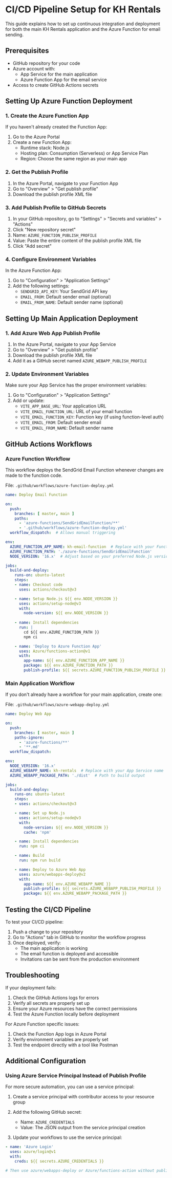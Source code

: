 # CI/CD Pipeline Setup for KH Rentals

This guide explains how to set up continuous integration and deployment for both the main KH Rentals application and the Azure Function for email sending.

## Prerequisites

- GitHub repository for your code
- Azure account with:
  - App Service for the main application
  - Azure Function App for the email service
- Access to create GitHub Actions secrets

## Setting Up Azure Function Deployment

### 1. Create the Azure Function App

If you haven't already created the Function App:

1. Go to the Azure Portal
2. Create a new Function App:
   - Runtime stack: Node.js
   - Hosting plan: Consumption (Serverless) or App Service Plan
   - Region: Choose the same region as your main app

### 2. Get the Publish Profile

1. In the Azure Portal, navigate to your Function App
2. Go to "Overview" > "Get publish profile"
3. Download the publish profile XML file

### 3. Add Publish Profile to GitHub Secrets

1. In your GitHub repository, go to "Settings" > "Secrets and variables" > "Actions"
2. Click "New repository secret"
3. Name: `AZURE_FUNCTION_PUBLISH_PROFILE`
4. Value: Paste the entire content of the publish profile XML file
5. Click "Add secret"

### 4. Configure Environment Variables

In the Azure Function App:

1. Go to "Configuration" > "Application Settings"
2. Add the following settings:
   - `SENDGRID_API_KEY`: Your SendGrid API key
   - `EMAIL_FROM`: Default sender email (optional)
   - `EMAIL_FROM_NAME`: Default sender name (optional)

## Setting Up Main Application Deployment

### 1. Add Azure Web App Publish Profile

1. In the Azure Portal, navigate to your App Service
2. Go to "Overview" > "Get publish profile"
3. Download the publish profile XML file
4. Add it as a GitHub secret named `AZURE_WEBAPP_PUBLISH_PROFILE`

### 2. Update Environment Variables

Make sure your App Service has the proper environment variables:

1. Go to "Configuration" > "Application Settings"
2. Add or update:
   - `VITE_APP_BASE_URL`: Your application URL
   - `VITE_EMAIL_FUNCTION_URL`: URL of your email function
   - `VITE_EMAIL_FUNCTION_KEY`: Function key (if using function-level auth)
   - `VITE_EMAIL_FROM`: Default sender email
   - `VITE_EMAIL_FROM_NAME`: Default sender name

## GitHub Actions Workflows

### Azure Function Workflow

This workflow deploys the SendGrid Email Function whenever changes are made to the function code.

File: `.github/workflows/azure-function-deploy.yml`

```yaml
name: Deploy Email Function

on:
  push:
    branches: [ master, main ]
    paths:
      - 'azure-functions/SendGridEmailFunction/**'
      - '.github/workflows/azure-function-deploy.yml'
  workflow_dispatch:  # Allows manual triggering

env:
  AZURE_FUNCTION_APP_NAME: kh-email-function  # Replace with your Function App name
  AZURE_FUNCTION_PATH: './azure-functions/SendGridEmailFunction'
  NODE_VERSION: '16.x'  # Adjust based on your preferred Node.js version

jobs:
  build-and-deploy:
    runs-on: ubuntu-latest
    steps:
    - name: Checkout code
      uses: actions/checkout@v3

    - name: Setup Node.js ${{ env.NODE_VERSION }}
      uses: actions/setup-node@v3
      with:
        node-version: ${{ env.NODE_VERSION }}
        
    - name: Install dependencies
      run: |
        cd ${{ env.AZURE_FUNCTION_PATH }}
        npm ci

    - name: 'Deploy to Azure Function App'
      uses: Azure/functions-action@v1
      with:
        app-name: ${{ env.AZURE_FUNCTION_APP_NAME }}
        package: ${{ env.AZURE_FUNCTION_PATH }}
        publish-profile: ${{ secrets.AZURE_FUNCTION_PUBLISH_PROFILE }}
```

### Main Application Workflow

If you don't already have a workflow for your main application, create one:

File: `.github/workflows/azure-webapp-deploy.yml`

```yaml
name: Deploy Web App

on:
  push:
    branches: [ master, main ]
    paths-ignore:
      - 'azure-functions/**'
      - '**.md'
  workflow_dispatch:

env:
  NODE_VERSION: '16.x'
  AZURE_WEBAPP_NAME: kh-rentals  # Replace with your App Service name
  AZURE_WEBAPP_PACKAGE_PATH: './dist'  # Path to build output

jobs:
  build-and-deploy:
    runs-on: ubuntu-latest
    steps:
    - uses: actions/checkout@v3

    - name: Set up Node.js
      uses: actions/setup-node@v3
      with:
        node-version: ${{ env.NODE_VERSION }}
        cache: 'npm'

    - name: Install dependencies
      run: npm ci

    - name: Build
      run: npm run build

    - name: Deploy to Azure Web App
      uses: azure/webapps-deploy@v2
      with:
        app-name: ${{ env.AZURE_WEBAPP_NAME }}
        publish-profile: ${{ secrets.AZURE_WEBAPP_PUBLISH_PROFILE }}
        package: ${{ env.AZURE_WEBAPP_PACKAGE_PATH }}
```

## Testing the CI/CD Pipeline

To test your CI/CD pipeline:

1. Push a change to your repository
2. Go to "Actions" tab in GitHub to monitor the workflow progress
3. Once deployed, verify:
   - The main application is working
   - The email function is deployed and accessible
   - Invitations can be sent from the production environment

## Troubleshooting

If your deployment fails:

1. Check the GitHub Actions logs for errors
2. Verify all secrets are properly set up
3. Ensure your Azure resources have the correct permissions
4. Test the Azure Function locally before deployment

For Azure Function specific issues:

1. Check the Function App logs in Azure Portal
2. Verify environment variables are properly set
3. Test the endpoint directly with a tool like Postman

## Additional Configuration

### Using Azure Service Principal Instead of Publish Profile

For more secure automation, you can use a service principal:

1. Create a service principal with contributor access to your resource group
2. Add the following GitHub secret:
   - Name: `AZURE_CREDENTIALS`
   - Value: The JSON output from the service principal creation

3. Update your workflows to use the service principal:
```yaml
- name: 'Azure Login'
  uses: azure/login@v1
  with:
    creds: ${{ secrets.AZURE_CREDENTIALS }}

# Then use azure/webapps-deploy or Azure/functions-action without publish-profile
``` 